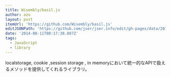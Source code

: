 ```yaml
---
title: Wisembly/basil.js
author: azu
layout: post
itemUrl: 'https://github.com/Wisembly/basil.js'
editJSONPath: 'https://github.com/jser/jser.info/edit/gh-pages/data/2014/08/index.json'
date: '2014-08-11T08:17:38.807Z'
tags:
  - JavaScript
  - library
---
```

localstorage, cookie ,session storage , in memoryにおいて統一的なAPIで扱えるメソッドを提供してくれるライブラリ。
